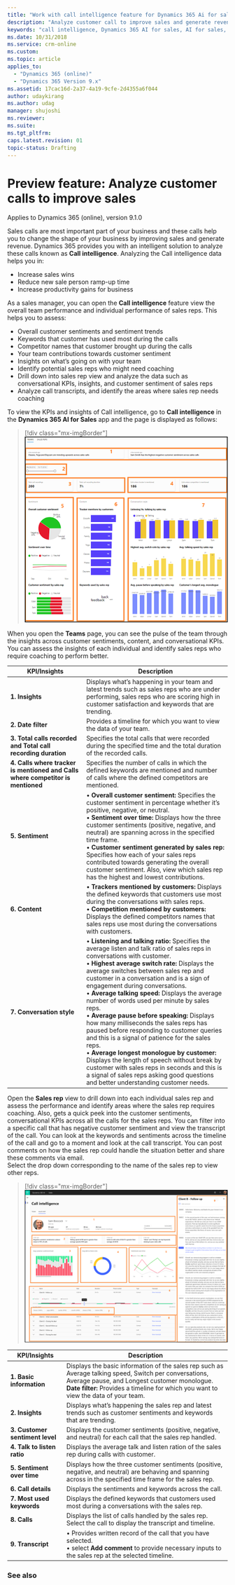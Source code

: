 ```yaml
---
title: "Work with call intelligence feature for Dynamics 365 Ai for sales | MicrosoftDocs"
description: "Analyze customer call to improve sales and generate revenue"
keywords: "call intelligence, Dynamics 365 AI for sales, AI for sales, Sales AI"
ms.date: 10/31/2018
ms.service: crm-online
ms.custom: 
ms.topic: article
applies_to:
  - "Dynamics 365 (online)"
  - "Dynamics 365 Version 9.x"
ms.assetid: 17cac16d-2a37-4a19-9cfe-2d4355a6f044
author: udaykirang
ms.author: udag
manager: shujoshi
ms.reviewer: 
ms.suite: 
ms.tgt_pltfrm: 
caps.latest.revision: 01
topic-status: Drafting
---
```


# Preview feature: Analyze customer calls to improve sales

Applies to Dynamics 365 (online), version 9.1.0

Sales calls are most important part of your business and these calls help you to change the shape of your business by improving sales and generate revenue. Dynamics 365 provides you with an intelligent solution to analyze these calls known as **Call intelligence**. Analyzing the Call intelligence data helps you in:
- Increase sales wins
- Reduce new sale person ramp-up time 
- Increase productivity gains for business

As a sales manager, you can open the **Call intelligence** feature view the overall team performance and individual performance of sales reps. This helps you to assess:
- Overall customer sentiments and sentiment trends 
- Keywords that customer has used most during the calls
- Competitor names that customer brought up during the calls
- Your team contributions towards customer sentiment
- Insights on what’s going on with your team
- Identify potential sales reps who might need coaching
- Drill down into sales rep view and analyze the data such as conversational KPIs, insights, and customer sentiment of sales reps
- Analyze call transcripts, and identify the areas where sales rep needs coaching
<!---	Comment on call transcripts and share with sales reps-->
To view the KPIs and insights of Call intelligence, go to **Call intelligence** in the **Dynamics 365 AI for Sales** app and the page is displayed as follows:

> [!div class="mx-imgBorder"]
> ![Call intelligence teams view](media/callintelligence-teams.png "Call intelligence teams view")

When you open the **Teams** page, you can see the pulse of the team through the insights across customer sentiments, content, and conversational KPIs. You can assess the insights of each individual and identify sales reps who require coaching to perform better.

|KPI/Insights|Description|
|------------|-----------|
|**1. Insights**|Displays what’s happening in your team and latest trends such as sales reps who are under performing, sales reps who are scoring high in customer satisfaction and keywords that are trending.|
|**2. Date filter**|Provides a timeline for which you want to view the data of your team.|
|**3. Total calls recorded and Total call recording duration**|Specifies the total calls that were recorded during the specified time and the total duration of the recorded calls.|
|**4. Calls where tracker is mentioned and Calls where competitor is mentioned**|Specifies the number of calls in which the defined keywords are mentioned and number of calls where the defined competitors are mentioned.|
|**5. Sentiment**|• **Overall customer sentiment:** Specifies the customer sentiment in percentage whether it’s positive, negative, or neutral.<br>•	**Sentiment over time:** Displays how the three customer sentiments (positive, negative, and neutral) are spanning across in the specified time frame.<br> •	**Customer sentiment generated by sales rep:** Specifies how each of your sales reps contributed towards generating the overall customer sentiment. Also, view which sales rep has the highest and lowest contributions.|
|**6. Content**|• **Trackers mentioned by customers:** Displays the defined keywords that customers use most during the conversations with sales reps. <br>• **Competition mentioned by customers:** Displays the defined competitors names that sales reps use most during the conversations with customers.|
|**7. Conversation style**|• **Listening and talking ratio:** Specifies the average listen and talk ratio of sales reps in conversations with customer.<br> •	**Highest average switch rate:** Displays the average switches between sales rep and customer in a conversation and is a sign of engagement during conversations.<br>•	**Average talking speed:** Displays the average number of words used per minute by sales reps.<br>•	**Average pause before speaking:** Displays how many milliseconds the sales reps has paused before responding to customer queries and this is a signal of patience for the sales reps.<br>•	**Average longest monologue by customer:** Displays the length of speech without break by customer with sales reps in seconds and this is a signal of sales reps asking good questions and better understanding customer needs.|


Open the **Sales rep** view to drill down into each individual sales rep and assess the performance and identify areas where the sales rep requires coaching. Also, gets a quick peek into the customer sentiments, conversational KPIs across all the calls for the sales reps. You can filter into a specific call that has negative customer sentiment and view the transcript of the call. You can look at the keywords and sentiments across the timeline of the call and go to a moment and look at the call transcript. You can post comments on how the sales rep could handle the situation better and share these comments via email.<br>
Select the drop down corresponding to the name of the sales rep to view other reps.

> [!div class="mx-imgBorder"]
> ![Call intelligence sales rep view](media/callintelligence-salesrep.png "Call intelligence sales rep view")

|KPI/Insights|Description|
|------------|-----------|
|**1. Basic information**|Displays the basic information of the sales rep such as Average talking speed, Switch per conversations, Average pause, and Longest customer monologue.<br>**Date filter:** Provides a timeline for which you want to view the data of your team.|
|**2. Insights**|Displays what’s happening the sales rep and latest trends such as customer sentiments and keywords that are trending.|
|**3. Customer sentiment level**|Displays the customer sentiments (positive, negative, and neutral) for each call that the sales rep handled. |
|**4. Talk to listen ratio**|Displays the average talk and listen ration of the sales rep during calls with customer.|
|**5. Sentiment over time**|Displays how the three customer sentiments (positive, negative, and neutral) are behaving and spanning across in the specified time frame for the sales rep.|
|**6. Call details**|Displays the sentiments and keywords across the call.|
|**7. Most used keywords**|Displays the defined keywords that customers used most during a conversations with the sales rep.|
|**8. Calls**|Displays the list of calls handled by the sales rep. Select the call to display the transcript and timeline. |
|**9. Transcript**|•	Provides written record of the call that you have selected.<br>• select **Add comment** to provide necessary inputs to the sales rep at the selected timeline.|

### See also

<!--link to the d365 AI for sales admin guide>